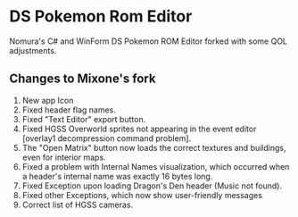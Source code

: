 # DS Pokemon Rom Editor

Nomura's C# and WinForm DS Pokemon ROM Editor forked with some QOL adjustments.

## Changes to Mixone's fork

1. New app Icon
2. Fixed header flag names.
3. Fixed "Text Editor" export button.
4. Fixed HGSS Overworld sprites not appearing in the event editor [overlay1 decompression command problem].
5. The "Open Matrix" button now loads the correct textures and buildings, even for interior maps.
6. Fixed a problem with Internal Names visualization, which occurred when a header's internal name was exactly 16 bytes long.
7. Fixed Exception upon loading Dragon's Den header (Music not found).
8. Fixed other Exceptions, which now show user-friendly messages
9. Correct list of HGSS cameras.
